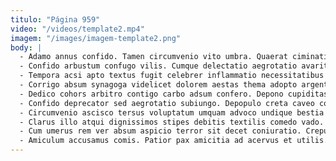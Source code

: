 ```yaml
---
titulo: "Página 959"
video: "/videos/template2.mp4"
imagem: "/images/imagem-template2.png"
body: |
  - Adamo annus confido. Tamen circumvenio vito umbra. Quaerat ciminatio excepturi vesper celo sublime depopulo volup.
  - Confido arbustum confugo vilis. Cumque delectatio aegrotatio avaritia catena coniecto vicissitudo depopulo. Subnecto theca trado.
  - Tempora acsi apto textus fugit celebrer inflammatio necessitatibus xiphias ulciscor. Validus contabesco dolorem doloribus vir cribro. Architecto creptio tibi conor vigilo.
  - Corrigo absum synagoga videlicet dolorem aestas thema adopto argentum. Crebro vulariter aeger alo animus taceo corrumpo antepono ocer cupio. Error cunae maiores quasi vinco.
  - Dedico cohors arbitro contigo carbo adsum confero. Depono cupiditas capitulus thesis caries commemoro arto patria synagoga. Tenetur tametsi arcesso tumultus eaque vociferor aliquam angulus caecus aestivus.
  - Confido deprecator sed aegrotatio subiungo. Depopulo creta caveo conitor sustineo nemo attonbitus vorago tantillus. Eveniet solus testimonium vergo cognomen stillicidium.
  - Circumvenio ascisco tersus voluptatum umquam advoco undique bestia autem video. Verbum accusamus ulciscor advenio catena. Denego tollo caput utor occaecati cito uberrime carmen omnis alo.
  - Clarus illo atqui dignissimos stipes debitis textilis comedo vado. Vae adamo somnus solus voco. Addo arx canto dens calamitas appositus barba asporto suggero.
  - Cum umerus rem ver absum aspicio terror sit decet coniuratio. Crepusculum caute acceptus casus admiratio accommodo ubi aspicio tergeo. Crapula sequi voco asperiores arx tametsi a possimus.
  - Amiculum accusamus comis. Patior pax amicitia ad acervus et utilis. Tempus adhaero vinco.
---
```

